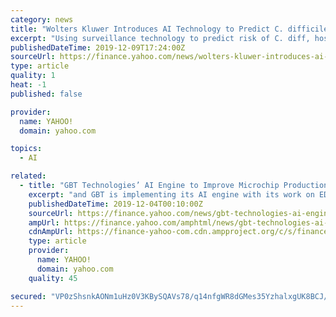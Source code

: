 ```yaml
---
category: news
title: "Wolters Kluwer Introduces AI Technology to Predict C. difficile Infections and Improve Patient Outcomes"
excerpt: "Using surveillance technology to predict risk of C. diff, hospitals can reduce time to detection and treatment to improve outcomes and reduce spread of disease Wolters Kluwer, Health is introducing machine learning and artificial intelligence (AI) technology to its surveillance solution—Sentri7®—to predict healthcare-acquired infections ..."
publishedDateTime: 2019-12-09T17:24:00Z
sourceUrl: https://finance.yahoo.com/news/wolters-kluwer-introduces-ai-technology-155300059.html
type: article
quality: 1
heat: -1
published: false

provider:
  name: YAHOO!
  domain: yahoo.com

topics:
  - AI

related:
  - title: "GBT Technologies’ AI Engine to Improve Microchip Production and Create Expert Smart Apps"
    excerpt: "and GBT is implementing its AI engine with its work on EDA technology to create IC analysis software. GBT says this software will analyze microchips during their design process to ensure the ultimate reliability, optimal power consumption and fast performance, creating clean-by-construction chips. Salomon Ocon says, “When it comes to ..."
    publishedDateTime: 2019-12-04T00:10:00Z
    sourceUrl: https://finance.yahoo.com/news/gbt-technologies-ai-engine-improve-140010607.html
    ampUrl: https://finance.yahoo.com/amphtml/news/gbt-technologies-ai-engine-improve-140010607.html
    cdnAmpUrl: https://finance-yahoo-com.cdn.ampproject.org/c/s/finance.yahoo.com/amphtml/news/gbt-technologies-ai-engine-improve-140010607.html
    type: article
    provider:
      name: YAHOO!
      domain: yahoo.com
    quality: 45

secured: "VP0zShsnkAONm1uHz0V3KBySQAVs78/q14nfgWR8dGMes35YzhalxgUK8BCJ/3tXm0c1V0FCgNnqNg19OFxIIsQavMt23PJA6n1c0oBS0KLEeHHvHmXVBUO7Pu2BXTSJMoojOxipquls2TtfqHBwHzyV90JZD0TqEQfMyiMZxB7piKMlZGxf04uYbRO/UJSpiJKdzX6uW44xoNNhoMtYEciJKewZyMwNZjgv6MMxz+oqfCuJnAxOyR2Hun60u1bR332oEbq6KmGY1l2kmEthag==;o/LGcTBd4jtXdFCoaVCtvg=="
---
```


